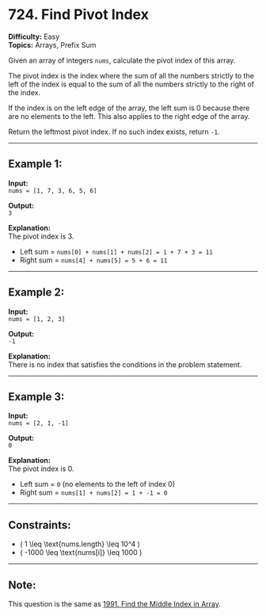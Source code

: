 # 724. Find Pivot Index

**Difficulty:** Easy  
**Topics:** Arrays, Prefix Sum

Given an array of integers `nums`, calculate the pivot index of this array.

The pivot index is the index where the sum of all the numbers strictly to the left of the index is equal to the sum of all the numbers strictly to the right of the index.

If the index is on the left edge of the array, the left sum is 0 because there are no elements to the left. This also applies to the right edge of the array.

Return the leftmost pivot index. If no such index exists, return `-1`.

---

## Example 1:

**Input:**  
`nums = [1, 7, 3, 6, 5, 6]`

**Output:**  
`3`

**Explanation:**  
The pivot index is 3.

- Left sum = `nums[0] + nums[1] + nums[2] = 1 + 7 + 3 = 11`
- Right sum = `nums[4] + nums[5] = 5 + 6 = 11`

---

## Example 2:

**Input:**  
`nums = [1, 2, 3]`

**Output:**  
`-1`

**Explanation:**  
There is no index that satisfies the conditions in the problem statement.

---

## Example 3:

**Input:**  
`nums = [2, 1, -1]`

**Output:**  
`0`

**Explanation:**  
The pivot index is 0.

- Left sum = `0` (no elements to the left of index 0)
- Right sum = `nums[1] + nums[2] = 1 + -1 = 0`

---

## Constraints:

- \( 1 \leq \text{nums.length} \leq 10^4 \)
- \( -1000 \leq \text{nums[i]} \leq 1000 \)

---

## Note:

This question is the same as [1991. Find the Middle Index in Array](https://leetcode.com/problems/find-the-middle-index-in-array/).
